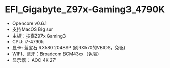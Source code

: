 # EFI_Gigabyte_Z97x-Gaming3_4790K

- Opencore v0.6.1
- 支持MacOS Big sur
- 主板：技嘉Z97x Gaming3
- CPU: i7-4790k
- 显卡: 蓝宝石 RX580 2048SP (刷RX570的VBIOS，免驱)
- WIFI、蓝牙：Broadcom BCM43xx（免驱）
- 显示器： AOC 4K 27'
